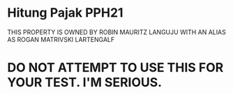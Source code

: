 # Hitung Pajak PPH21


THIS PROPERTY IS OWNED BY ROBIN MAURITZ LANGUJU WITH AN ALIAS AS ROGAN MATRIVSKI LARTENGALF


DO NOT ATTEMPT TO USE THIS FOR YOUR TEST. I'M SERIOUS.
=
